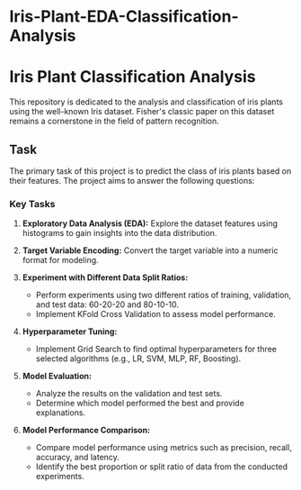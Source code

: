 # Iris-Plant-EDA-Classification-Analysis
# Iris Plant Classification Analysis

This repository is dedicated to the analysis and classification of iris plants using the well-known Iris dataset. Fisher's classic paper on this dataset remains a cornerstone in the field of pattern recognition.

## Task

The primary task of this project is to predict the class of iris plants based on their features. The project aims to answer the following questions:

### Key Tasks
1. **Exploratory Data Analysis (EDA):** Explore the dataset features using histograms to gain insights into the data distribution.

2. **Target Variable Encoding:** Convert the target variable into a numeric format for modeling.

3. **Experiment with Different Data Split Ratios:**
   - Perform experiments using two different ratios of training, validation, and test data: 60-20-20 and 80-10-10.
   - Implement KFold Cross Validation to assess model performance.

4. **Hyperparameter Tuning:**
   - Implement Grid Search to find optimal hyperparameters for three selected algorithms (e.g., LR, SVM, MLP, RF, Boosting).

5. **Model Evaluation:**
   - Analyze the results on the validation and test sets.
   - Determine which model performed the best and provide explanations.

6. **Model Performance Comparison:**
   - Compare model performance using metrics such as precision, recall, accuracy, and latency.
   - Identify the best proportion or split ratio of data from the conducted experiments.
